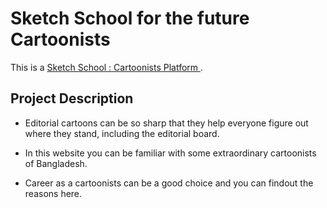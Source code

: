 # Sketch School for the future Cartoonists 

 This is a [Sketch School : Cartoonists Platform
](https://frosty-mcclintock-462ece.netlify.app/home).


## Project Description

*  Editorial cartoons can be so sharp that they help everyone figure out where they stand, including the editorial board.

* In this website you can be familiar with some extraordinary cartoonists of Bangladesh.

* Career as a cartoonists can be a good choice and you can findout the reasons here.

